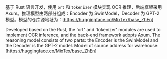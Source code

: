 
基于 Rust 语言开发，使用 `ort` 和 `tokenizer` 模块实现 OCR 推理，后端框架采用 Axum。推理模型由两部分组成：Encoder 为 SwinModel，Decoder 为 GPT-2 模型。模型的仓库源地址为：[https://huggingface.co/MixTex/base_ZhEn]

Developed based on the Rust, the 'ort' and 'tokenizer' modules are used to implement OCR inference, and the back-end framework adopts Axum. The reasoning model consists of two parts: the Encoder is the SwinModel and the Decoder is the GPT-2 model. Model of source address for warehouse: [https://huggingface.co/MixTex/base_ZhEn]